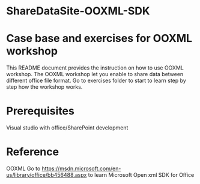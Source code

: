 # ShareDataSite-OOXML-SDK

# Case base and exercises for OOXML workshop
This README document provides the instruction on how to use OOXML workshop.
The OOXML workshop let you enable to share data between different office file format.
Go to exercises folder to start to learn step by step how the workshop works.

# Prerequisites
Visual studio with office/SharePoint development

# Reference 
OOXML
Go to https://msdn.microsoft.com/en-us/library/office/bb456488.aspx to learn Microsoft Open xml SDK for Office
